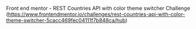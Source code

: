 Front end mentor - REST Countries API with color theme switcher Challenge 
(https://www.frontendmentor.io/challenges/rest-countries-api-with-color-theme-switcher-5cacc469fec04111f7b848ca/hub)
